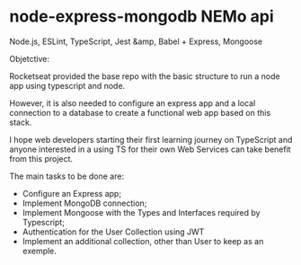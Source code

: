 # node-express-mongodb NEMo api
Node.js, ESLint, TypeScript, Jest &amp, Babel + Express, Mongoose

Objetctive:

Rocketseat provided the base repo with the basic structure to run a node app using typescript and node.

However, it is also needed to configure an express app and a local connection to a database to create a functional web app based on this stack.

I hope web developers starting their first learning journey on TypeScript and anyone interested in a using TS for their own Web Services can take benefit from this project.

The main tasks to be done are:

 - Configure an Express app;
 - Implement MongoDB connection;
 - Implement Mongoose with the Types and Interfaces required by Typescript;
 - Authentication for the User Collection using JWT
 - Implement an additional collection, other than User to keep as an exemple.
